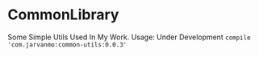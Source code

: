 # CommonLibrary
Some Simple Utils Used In My Work.
Usage:
Under Development
`compile 'com.jarvanmo:common-utils:0.0.3'`
